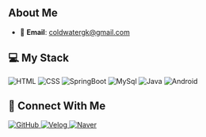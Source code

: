 ## About Me

- 📧 **Email**: [coldwatergk@gmail.com](mailto:coldwatergk@gmail.com)

## 💻 My Stack
<p>
    <img alt="HTML" src="https://img.shields.io/badge/HTML5-E34F26.svg?&style=for-the-badge&logo=HTML5&logoColor=white" />
    <img alt="CSS" src="https://img.shields.io/badge/CSS3-1572B6.svg?&style=for-the-badge&logo=CSS3&logoColor=white" />
    <img alt="SpringBoot" src="https://img.shields.io/badge/Spring-F7DF1E.svg?&style=for-the-badge&logo=SpringBoot&logoColor=black" />
    <img alt="MySql" src="https://img.shields.io/badge/MySQL-3776AB.svg?&style=for-the-badge&logo=MySQL&logoColor=white" />
    <img alt="Java" src="https://img.shields.io/badge/Java-02569B.svg?&style=for-the-badge&logo=Java&logoColor=white" />
    <img alt="Android" src="https://img.shields.io/badge/Android-3DDC84.svg?&style=for-the-badge&logo=Android&logoColor=black" />
</p>

## 💬 Connect With Me
<p>
    <a href="https://github.com/parker0509" target="_blank">
        <img alt="GitHub" src="https://img.shields.io/badge/GitHub-181717.svg?&style=for-the-badge&logo=GitHub&logoColor=white" />
    </a>
    <a href="https://velog.io/@parker0509/posts" target="_blank">
        <img alt="Velog" src="https://img.shields.io/badge/Velog-20C997.svg?&style=for-the-badge&logo=Velog&logoColor=white" />
    </a>
    <a href="https://www.naver.com" target="_blank">
        <img alt="Naver" src="https://img.shields.io/badge/Naver-4A154B.svg?&style=for-the-badge&logo=Naver&logoColor=white" />
    </a>
</p>
